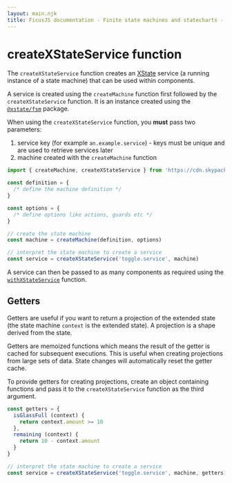 ```yaml
---
layout: main.njk
title: FicusJS documentation - Finite state machines and statecharts - createXStateService function
---
```

# createXStateService function

The `createXStateService` function creates an [XState](https://xstate.js.org) service (a running instance of a state machine) that can be used within components.

A service is created using the `createMachine` function first followed by the `createXStateService` function. It is an instance created using the [`@xstate/fsm`](https://xstate.js.org/docs/packages/xstate-fsm/) package.

When using the `createXStateService` function, you **must** pass two parameters:

1. service key (for example `an.example.service`) - keys must be unique and are used to retrieve services later
2. machine created with the `createMachine` function

```js
import { createMachine, createXStateService } from 'https://cdn.skypack.dev/@ficusjs/state@3/xstate-service'

const definition = {
  /* define the machine definition */
}

const options = {
  /* define options like actions, guards etc */
}

// create the state machine
const machine = createMachine(definition, options)

// interpret the state machine to create a service
const service = createXStateService('toggle.service', machine)
```

A service can then be passed to as many components as required using the [`withXStateService`](/state-machines/with-xstate-service) function.

## Getters

Getters are useful if you want to return a projection of the extended state (the state machine `context` is the extended state). A projection is a shape derived from the state.

Getters are memoized functions which means the result of the getter is cached for subsequent executions. This is useful when creating projections from large sets of data. State changes will automatically reset the getter cache.

To provide getters for creating projections, create an object containing functions and pass it to the `createXStateService` function as the third argument.

```js
const getters = {
  isGlassFull (context) {
    return context.amount >= 10
  },
  remaining (context) {
    return 10 - context.amount
  }
}

// interpret the state machine to create a service
const service = createXStateService('toggle.service', machine, getters)
```
